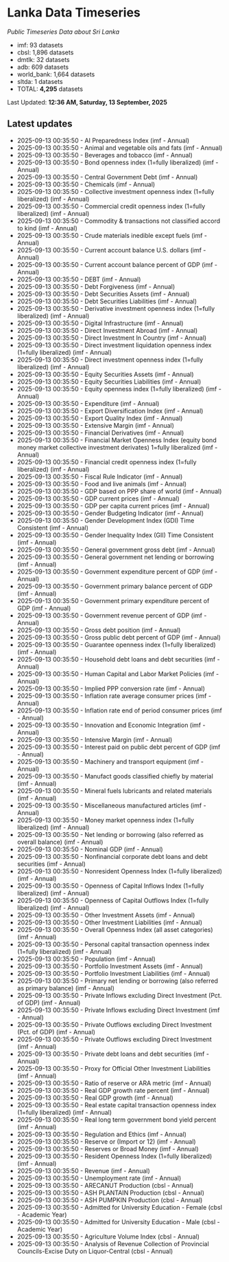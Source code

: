 # Lanka Data Timeseries
*Public Timeseries Data about Sri Lanka*

* imf: 93 datasets
* cbsl: 1,896 datasets
* dmtlk: 32 datasets
* adb: 609 datasets
* world_bank: 1,664 datasets
* sltda: 1 datasets
* TOTAL: **4,295** datasets

Last Updated: **12:36 AM, Saturday, 13 September, 2025**

## Latest updates

* 2025-09-13 00:35:50 - AI Preparedness Index (imf - Annual)
* 2025-09-13 00:35:50 - Animal and vegetable oils and fats (imf - Annual)
* 2025-09-13 00:35:50 - Beverages and tobacco (imf - Annual)
* 2025-09-13 00:35:50 - Bond openness index (1=fully liberalized) (imf - Annual)
* 2025-09-13 00:35:50 - Central Government Debt (imf - Annual)
* 2025-09-13 00:35:50 - Chemicals (imf - Annual)
* 2025-09-13 00:35:50 - Collective investment openness index (1=fully liberalized) (imf - Annual)
* 2025-09-13 00:35:50 - Commercial credit openness index (1=fully liberalized) (imf - Annual)
* 2025-09-13 00:35:50 - Commodity & transactions not classified accord to kind (imf - Annual)
* 2025-09-13 00:35:50 - Crude materials inedible except fuels (imf - Annual)
* 2025-09-13 00:35:50 - Current account balance U.S. dollars (imf - Annual)
* 2025-09-13 00:35:50 - Current account balance percent of GDP (imf - Annual)
* 2025-09-13 00:35:50 - DEBT (imf - Annual)
* 2025-09-13 00:35:50 - Debt Forgiveness (imf - Annual)
* 2025-09-13 00:35:50 - Debt Securities Assets (imf - Annual)
* 2025-09-13 00:35:50 - Debt Securities Liabilities (imf - Annual)
* 2025-09-13 00:35:50 - Derivative investment openness index (1=fully liberalized) (imf - Annual)
* 2025-09-13 00:35:50 - Digital Infrastructure (imf - Annual)
* 2025-09-13 00:35:50 - Direct Investment Abroad (imf - Annual)
* 2025-09-13 00:35:50 - Direct Investment In Country (imf - Annual)
* 2025-09-13 00:35:50 - Direct investment liquidation openness index (1=fully liberalized) (imf - Annual)
* 2025-09-13 00:35:50 - Direct investment openness index (1=fully liberalized) (imf - Annual)
* 2025-09-13 00:35:50 - Equity Securities Assets (imf - Annual)
* 2025-09-13 00:35:50 - Equity Securities Liabilities (imf - Annual)
* 2025-09-13 00:35:50 - Equity openness index (1=fully liberalized) (imf - Annual)
* 2025-09-13 00:35:50 - Expenditure (imf - Annual)
* 2025-09-13 00:35:50 - Export Diversification Index (imf - Annual)
* 2025-09-13 00:35:50 - Export Quality Index (imf - Annual)
* 2025-09-13 00:35:50 - Extensive Margin (imf - Annual)
* 2025-09-13 00:35:50 - Financial Derivatives (imf - Annual)
* 2025-09-13 00:35:50 - Financial Market Openness Index (equity bond money market collective investment derivates) 1=fully liberalized (imf - Annual)
* 2025-09-13 00:35:50 - Financial credit openness index (1=fully liberalized) (imf - Annual)
* 2025-09-13 00:35:50 - Fiscal Rule Indicator (imf - Annual)
* 2025-09-13 00:35:50 - Food and live animals (imf - Annual)
* 2025-09-13 00:35:50 - GDP based on PPP share of world (imf - Annual)
* 2025-09-13 00:35:50 - GDP current prices (imf - Annual)
* 2025-09-13 00:35:50 - GDP per capita current prices (imf - Annual)
* 2025-09-13 00:35:50 - Gender Budgeting Indicator (imf - Annual)
* 2025-09-13 00:35:50 - Gender Development Index (GDI) Time Consistent (imf - Annual)
* 2025-09-13 00:35:50 - Gender Inequality Index (GII) Time Consistent (imf - Annual)
* 2025-09-13 00:35:50 - General government gross debt (imf - Annual)
* 2025-09-13 00:35:50 - General government net lending or borrowing (imf - Annual)
* 2025-09-13 00:35:50 - Government expenditure percent of GDP (imf - Annual)
* 2025-09-13 00:35:50 - Government primary balance percent of GDP (imf - Annual)
* 2025-09-13 00:35:50 - Government primary expenditure percent of GDP (imf - Annual)
* 2025-09-13 00:35:50 - Government revenue percent of GDP (imf - Annual)
* 2025-09-13 00:35:50 - Gross debt position (imf - Annual)
* 2025-09-13 00:35:50 - Gross public debt percent of GDP (imf - Annual)
* 2025-09-13 00:35:50 - Guarantee openness index (1=fully liberalized) (imf - Annual)
* 2025-09-13 00:35:50 - Household debt loans and debt securities (imf - Annual)
* 2025-09-13 00:35:50 - Human Capital and Labor Market Policies (imf - Annual)
* 2025-09-13 00:35:50 - Implied PPP conversion rate (imf - Annual)
* 2025-09-13 00:35:50 - Inflation rate average consumer prices (imf - Annual)
* 2025-09-13 00:35:50 - Inflation rate end of period consumer prices (imf - Annual)
* 2025-09-13 00:35:50 - Innovation and Economic Integration (imf - Annual)
* 2025-09-13 00:35:50 - Intensive Margin (imf - Annual)
* 2025-09-13 00:35:50 - Interest paid on public debt percent of GDP (imf - Annual)
* 2025-09-13 00:35:50 - Machinery and transport equipment (imf - Annual)
* 2025-09-13 00:35:50 - Manufact goods classified chiefly by material (imf - Annual)
* 2025-09-13 00:35:50 - Mineral fuels lubricants and related materials (imf - Annual)
* 2025-09-13 00:35:50 - Miscellaneous manufactured articles (imf - Annual)
* 2025-09-13 00:35:50 - Money market openness index (1=fully liberalized) (imf - Annual)
* 2025-09-13 00:35:50 - Net lending or borrowing (also referred as overall balance) (imf - Annual)
* 2025-09-13 00:35:50 - Nominal GDP (imf - Annual)
* 2025-09-13 00:35:50 - Nonfinancial corporate debt loans and debt securities (imf - Annual)
* 2025-09-13 00:35:50 - Nonresident Openness Index (1=fully liberalized) (imf - Annual)
* 2025-09-13 00:35:50 - Openness of Capital Inflows Index (1=fully liberalized) (imf - Annual)
* 2025-09-13 00:35:50 - Openness of Capital Outflows Index (1=fully liberalized) (imf - Annual)
* 2025-09-13 00:35:50 - Other Investment Assets (imf - Annual)
* 2025-09-13 00:35:50 - Other Investment Liabilities (imf - Annual)
* 2025-09-13 00:35:50 - Overall Openness Index (all asset categories) (imf - Annual)
* 2025-09-13 00:35:50 - Personal capital transaction openness index (1=fully liberalized) (imf - Annual)
* 2025-09-13 00:35:50 - Population (imf - Annual)
* 2025-09-13 00:35:50 - Portfolio Investment Assets (imf - Annual)
* 2025-09-13 00:35:50 - Portfolio Investment Liabilities (imf - Annual)
* 2025-09-13 00:35:50 - Primary net lending or borrowing (also referred as primary balance) (imf - Annual)
* 2025-09-13 00:35:50 - Private Inflows excluding Direct Investment (Pct. of GDP) (imf - Annual)
* 2025-09-13 00:35:50 - Private Inflows excluding Direct Investment (imf - Annual)
* 2025-09-13 00:35:50 - Private Outflows excluding Direct Investment (Pct. of GDP) (imf - Annual)
* 2025-09-13 00:35:50 - Private Outflows excluding Direct Investment (imf - Annual)
* 2025-09-13 00:35:50 - Private debt loans and debt securities (imf - Annual)
* 2025-09-13 00:35:50 - Proxy for Official Other Investment Liabilities (imf - Annual)
* 2025-09-13 00:35:50 - Ratio of reserve or ARA metric (imf - Annual)
* 2025-09-13 00:35:50 - Real GDP growth rate percent (imf - Annual)
* 2025-09-13 00:35:50 - Real GDP growth (imf - Annual)
* 2025-09-13 00:35:50 - Real estate capital transaction openness index (1=fully liberalized) (imf - Annual)
* 2025-09-13 00:35:50 - Real long term government bond yield percent (imf - Annual)
* 2025-09-13 00:35:50 - Regulation and Ethics (imf - Annual)
* 2025-09-13 00:35:50 - Reserve or (Import or 12) (imf - Annual)
* 2025-09-13 00:35:50 - Reserves or Broad Money (imf - Annual)
* 2025-09-13 00:35:50 - Resident Openness Index (1=fully liberalized) (imf - Annual)
* 2025-09-13 00:35:50 - Revenue (imf - Annual)
* 2025-09-13 00:35:50 - Unemployment rate (imf - Annual)
* 2025-09-13 00:35:50 - ARECANUT Production (cbsl - Annual)
* 2025-09-13 00:35:50 - ASH PLANTAIN Production (cbsl - Annual)
* 2025-09-13 00:35:50 - ASH PUMPKIN Production (cbsl - Annual)
* 2025-09-13 00:35:50 - Admitted for University Education - Female (cbsl - Academic Year)
* 2025-09-13 00:35:50 - Admitted for University Education - Male (cbsl - Academic Year)
* 2025-09-13 00:35:50 - Agriculture Volume Index (cbsl - Annual)
* 2025-09-13 00:35:50 - Analysis of Revenue Collection of Provincial Councils-Excise Duty on Liquor-Central (cbsl - Annual)